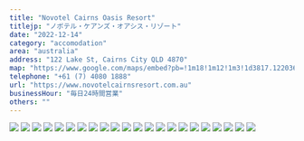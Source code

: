 ```yaml
---
title: "Novotel Cairns Oasis Resort"
titlejp: "ノボテル・ケアンズ・オアシス・リゾート"
date: "2022-12-14"
category: "accomodation"
area: "australia"
address: "122 Lake St, Cairns City QLD 4870"
map: "https://www.google.com/maps/embed?pb=!1m18!1m12!1m3!1d3817.1220366573293!2d145.7718139148978!3d-16.9192713883607!2m3!1f0!2f0!3f0!3m2!1i1024!2i768!4f13.1!3m3!1m2!1s0x6978668e11d4b409%3A0xaaa59f67b83f9e85!2z44OO44Oc44OG44Or44O744Kx44Ki44Oz44K644O744Kq44Ki44K344K544O744Oq44K-44O844OI!5e0!3m2!1sja!2sjp!4v1671497871939!5m2!1sja!2sjp"
telephone: "+61 (7) 4080 1888"
url: "https://www.novotelcairnsresort.com.au"
businessHour: "毎日24時間営業"
others: ""
---
```


![](../images/posts/11/1.webp)
![](../images/posts/11/2.webp)
![](../images/posts/11/3.webp)
![](../images/posts/11/4.webp)
![](../images/posts/11/5.webp)
![](../images/posts/11/6.webp)
![](../images/posts/11/7.webp)
![](../images/posts/11/8.webp)
![](../images/posts/11/9.webp)
![](../images/posts/11/10.webp)
![](../images/posts/11/11.webp)
![](../images/posts/11/12.webp)
![](../images/posts/11/13.webp)
![](../images/posts/11/14.webp)
![](../images/posts/11/15.webp)
![](../images/posts/11/16.webp)
![](../images/posts/11/17.webp)
![](../images/posts/11/18.webp)
![](../images/posts/11/19.webp)
![](../images/posts/11/20.webp)
![](../images/posts/11/21.webp)
![](../images/posts/11/22.webp)
